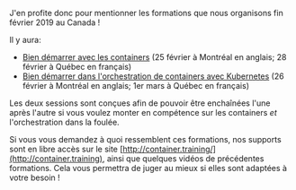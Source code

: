 J'en profite donc pour mentionner les formations que nous organisons fin février 2019 au Canada !

Il y aura:
- [Bien démarrer avec les containers](http://www.elapsetech.com/formation/docker-101) (25 février à Montréal en anglais; 28 février à Québec en français)
- [Bien démarrer dans l'orchestration de containers avec Kubernetes](http://www.elapsetech.com/formation/kubernetes-101) (26 février à Montréal en anglais; 1er mars à Québec en français)

Les deux sessions sont conçues afin de pouvoir être enchaînées
l'une après l'autre si vous voulez monter en compétence sur
les containers *et* l'orchestration dans la foulée.

Si vous vous demandez à quoi ressemblent ces formations,
nos supports sont en libre accès sur le site
[http://container.training/](http://container.training),
ainsi que quelques vidéos de précédentes formations.
Cela vous permettra de juger au mieux
si elles sont adaptées à votre besoin !
